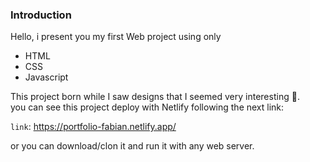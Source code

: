 <div id="test-editor">
  <div class="markdown-body editormd-preview-container editormd-preview-active" previewcontainer="true" style=""><h3 id="h3-introduction"><a name="Introduction" class="reference-link"></a><span class="header-link octicon octicon-link"></span>Introduction</h3><p>Hello, i present you my first Web project using only</p>
<ul>
<li>HTML</li><li>CSS</li><li>Javascript</li></ul>
<p>This project born while I saw designs that I seemed very interesting 🧐.<br>you can see this project deploy with Netlify following the next link:</p>

<code>link</code>: <a>https://portfolio-fabian.netlify.app/</a>

<p>or you can download/clon it and run it with any web server.</p>
</div>
</div>
